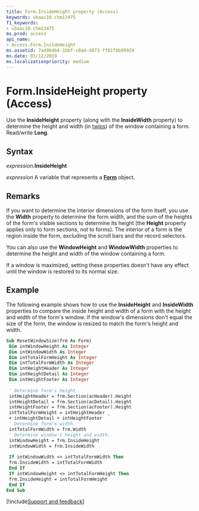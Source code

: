```yaml
---
title: Form.InsideHeight property (Access)
keywords: vbaac10.chm13475
f1_keywords:
- vbaac10.chm13475
ms.prod: access
api_name:
- Access.Form.InsideHeight
ms.assetid: 7a49b4b4-1bbf-c0ad-d873-ff81f8b99929
ms.date: 03/12/2019
ms.localizationpriority: medium
---
```



# Form.InsideHeight property (Access)

Use the **InsideHeight** property (along with the **InsideWidth** property) to determine the height and width (in 
[twips](../language/glossary/vbe-glossary.md#twip)) of the window containing a form. Read/write **Long**.


## Syntax

_expression_.**InsideHeight**

_expression_ A variable that represents a **[Form](Access.Form.md)** object.


## Remarks

If you want to determine the interior dimensions of the form itself, you use the **Width** property to determine the form width, and the sum of the heights of the form's visible sections to determine its height (the **Height** property applies only to form sections, not to forms). The interior of a form is the region inside the form, excluding the scroll bars and the record selectors.

You can also use the **WindowHeight** and **WindowWidth** properties to determine the height and width of the window containing a form.

If a window is maximized, setting these properties doesn't have any effect until the window is restored to its normal size.


## Example

The following example shows how to use the **InsideHeight** and **InsideWidth** properties to compare the inside height and width of a form with the height and width of the form's window. If the window's dimensions don't equal the size of the form, the window is resized to match the form's height and width.

```vb
Sub ResetWindowSize(frm As Form) 
 Dim intWindowHeight As Integer 
 Dim intWindowWidth As Integer 
 Dim intTotalFormHeight As Integer 
 Dim intTotalFormWidth As Integer 
 Dim intHeightHeader As Integer 
 Dim intHeightDetail As Integer 
 Dim intHeightFooter As Integer 
 
 ' Determine form's height. 
 intHeightHeader = frm.Section(acHeader).Height 
 intHeightDetail = frm.Section(acDetail).Height 
 intHeightFooter = frm.Section(acFooter).Height 
 intTotalFormHeight = intHeightHeader _ 
 + intHeightDetail + intHeightFooter 
 ' Determine form's width. 
 intTotalFormWidth = frm.Width 
 ' Determine window's height and width. 
 intWindowHeight = frm.InsideHeight 
 intWindowWidth = frm.InsideWidth 
 
 If intWindowWidth <> intTotalFormWidth Then 
 frm.InsideWidth = intTotalFormWidth 
 End If 
 If intWindowHeight <> intTotalFormHeight Then 
 frm.InsideHeight = intTotalFormHeight 
 End If 
End Sub
```




[!include[Support and feedback](~/includes/feedback-boilerplate.md)]